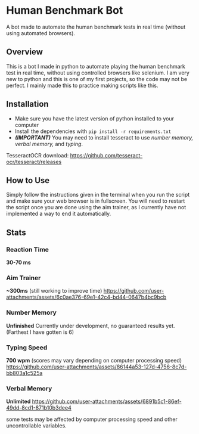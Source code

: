 # Human Benchmark Bot
A bot made to automate the human benchmark tests in real time (without using automated browsers).

## Overview
This is a bot I made in python to automate playing the human benchmark test in real time, without using controlled browsers like selenium.
I am very new to python and this is one of my first projects, so the code may not be perfect. I mainly made this to practice making scripts like this.

## Installation
- Make sure you have the latest version of python installed to your computer
- Install the dependencies with `pip install -r requirements.txt`
- ***(IMPORTANT)*** You may need to install tesseract to use *number memory, verbal memory,* and *typing*.

TesseractOCR download: https://github.com/tesseract-ocr/tesseract/releases

## How to Use
Simply follow the instructions given in the terminal when you run the script and make sure your web browser is in fullscreen.
You will need to restart the script once you are done using the aim trainer, as I currently have not implemented a way to end it automatically. 

## Stats
### Reaction Time
**30-70 ms**

### Aim Trainer
**~300ms** (still working to improve time)
https://github.com/user-attachments/assets/6c0ae376-69e1-42c4-bd44-0647b4bc9bcb

### Number Memory
**Unfinished**
Currently under development, no guaranteed results yet. (Farthest I have gotten is 6)

### Typing Speed
**700 wpm** (scores may vary depending on computer processing speed)
https://github.com/user-attachments/assets/86144a53-127d-4756-8c7d-bb803a1c525a

### Verbal Memory
**Unlimited**
https://github.com/user-attachments/assets/6891b5c1-86ef-49dd-8cd1-871b10b3dee4



some tests may be affected by computer processing speed and other uncontrollable variables.

